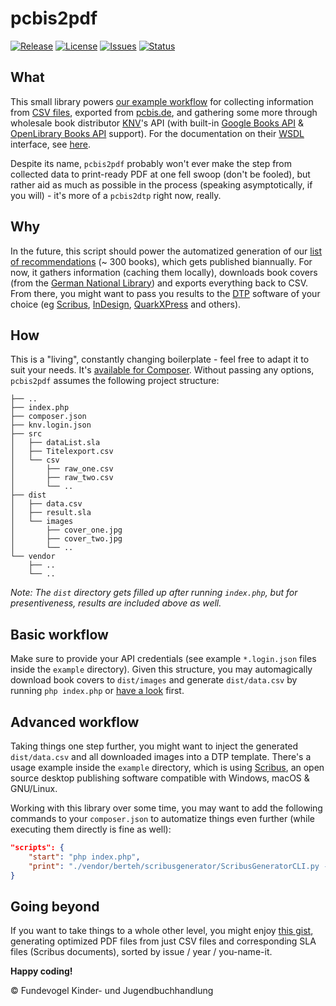 # pcbis2pdf
[![Release](https://img.shields.io/github/release/Fundevogel/pcbis2pdf.svg)](https://github.com/Fundevogel/pcbis2pdf/releases) [![License](https://img.shields.io/github/license/Fundevogel/pcbis2pdf.svg)](https://github.com/Fundevogel/pcbis2pdf/blob/master/LICENSE) [![Issues](https://img.shields.io/github/issues/Fundevogel/pcbis2pdf.svg)](https://github.com/Fundevogel/pcbis2pdf/issues) [![Status](https://travis-ci.org/fundevogel/pcbis2pdf.svg?branch=master)](https://travis-ci.org/fundevogel/pcbis2pdf)

## What
This small library powers [our example workflow](https://github.com/Fundevogel/book-recommendations) for collecting information from [CSV files](https://en.wikipedia.org/wiki/Comma-separated_values), exported from [pcbis.de](https://pcbis.de), and gathering some more through wholesale book distributor [KNV](http://knv.de)'s API (with built-in [Google Books API](https://developers.google.com/books) & [OpenLibrary Books API](https://openlibrary.org/dev/docs/api/books) support). For the documentation on their [WSDL](https://en.wikipedia.org/wiki/Web_Services_Description_Language) interface, see [here](http://www.knv.de/fileadmin/user_upload/IT/KNV_Webservice_2018.pdf).

Despite its name, `pcbis2pdf` probably won't ever make the step from collected data to print-ready PDF at one fell swoop (don't be fooled), but rather aid as much as possible in the process (speaking asymptotically, if you will) - it's more of a `pcbis2dtp` right now, really.


## Why
In the future, this script should power the automatized generation of our [list of recommendations](https://fundevogel.de/en/recommendations) (~ 300 books), which gets published biannually. For now, it gathers information (caching them locally), downloads book covers (from the [German National Library](https://www.dnb.de/EN/Home/home_node.html)) and exports everything back to CSV. From there, you might want to pass you results to the [DTP](https://en.wikipedia.org/wiki/Desktop_publishing) software of your choice (eg [Scribus](https://www.scribus.net), [InDesign](https://www.adobe.com/products/indesign.html), [QuarkXPress](http://www.quark.com/Products/QuarkXPress) and others).


## How
This is a "living", constantly changing boilerplate - feel free to adapt it to suit your needs. It's [available for Composer](https://packagist.org/packages/fundevogel/pcbis2pdf). Without passing any options, `pcbis2pdf` assumes the following project structure:

```text
├── ..
├── index.php
├── composer.json
├── knv.login.json
├── src
│   ├── dataList.sla
│   ├── Titelexport.csv
│   └── csv
│       ├── raw_one.csv
│       ├── raw_two.csv
│       └── ..
├── dist
│   ├── data.csv
│   ├── result.sla
│   └── images
│       ├── cover_one.jpg
│       ├── cover_two.jpg
│       └── ..
└── vendor
    ├── ..
    └── ..
```

*Note: The `dist` directory gets filled up after running `index.php`, but for presentiveness, results are included above as well.*


## Basic workflow
Make sure to provide your API credentials (see example `*.login.json` files inside the `example` directory).
Given this structure, you may automagically download book covers to `dist/images` and generate `dist/data.csv` by running `php index.php` or [have a look](index.php) first.


## Advanced workflow
Taking things one step further, you might want to inject the generated `dist/data.csv` and all downloaded images into a DTP template. There's a usage example inside the `example` directory, which is using [Scribus](https://www.scribus.net), an open source desktop publishing software compatible with Windows, macOS & GNU/Linux.

Working with this library over some time, you may want to add the following commands to your `composer.json` to automatize things even further (while executing them directly is fine as well):

```json
"scripts": {
    "start": "php index.php",
    "print": "./vendor/berteh/scribusgenerator/ScribusGeneratorCLI.py --single -c ./dist/data.csv -o dist -n result src/dataList.sla",
}
```


## Going beyond
If you want to take things to a whole other level, you might enjoy [this gist](https://gist.github.com/Fundevogel/1fe7fcca6665e5fabc33c4e0244ceaea), generating optimized PDF files from just CSV files and corresponding SLA files (Scribus documents), sorted by issue / year / you-name-it.


**Happy coding!**


:copyright: Fundevogel Kinder- und Jugendbuchhandlung
